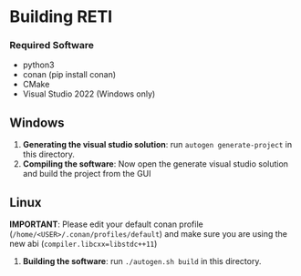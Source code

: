 # Building RETI

### Required Software
- python3
- conan (pip install conan)
- CMake
- Visual Studio 2022 (Windows only)           

## Windows
1) **Generating the visual studio solution**: run `autogen generate-project` in this directory.
2) **Compiling the software**: Now open the generate visual studio solution and build the project from the GUI

## Linux
**IMPORTANT**: Please edit your default conan profile (`/home/<USER>/.conan/profiles/default`) and make sure you are using the new abi (`compiler.libcxx=libstdc++11`)
1) **Building the software**: run `./autogen.sh build` in this directory.
